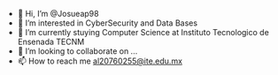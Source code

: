 - 👋 Hi, I’m @Josueap98
- 👀 I’m interested in CyberSecurity and Data Bases
- 🌱 I’m currently stuying Computer Science at Instituto Tecnologico de Ensenada TECNM
- 💞️ I’m looking to collaborate on ...
- 📫 How to reach me al20760255@ite.edu.mx

<!---
Josueap98/Josueap98 is a ✨ special ✨ repository because its `README.md` (this file) appears on your GitHub profile.
You can click the Preview link to take a look at your changes.
--->
